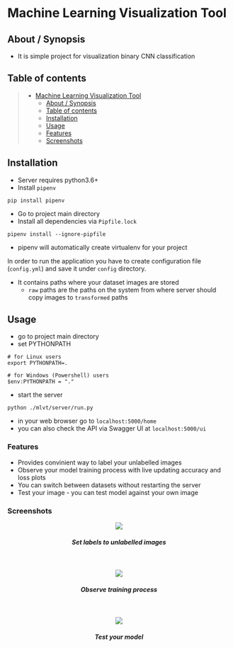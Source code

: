 # Machine Learning Visualization Tool

## About / Synopsis

* It is simple project for visualization binary CNN classification

## Table of contents

> * [Machine Learning Visualization Tool](#title--repository-name)
>   * [About / Synopsis](#about)
>   * [Table of contents](#table-of-contents)
>   * [Installation](#installation)
>   * [Usage](#usage)
>   * [Features](#features)
>   * [Screenshots](#screenshots)

## Installation

* Server requires python3.6+
* Install `pipenv`
```
pip install pipenv
```
* Go to project main directory
* Install all dependencies via `Pipfile.lock`
```
pipenv install --ignore-pipfile
```
* pipenv will automatically create virtualenv for your project

In order to run the application you have to create configuration file (`config.yml`) and save it under `config` directory.
* It contains paths where your dataset images are stored
    * `raw` paths are the paths on the system from where server should copy images to `transformed` paths
## Usage
* go to project main directory
* set PYTHONPATH
```
# for Linux users
export PYTHONPATH=.

# for Windows (Powershell) users
$env:PYTHONPATH = "."
```
* start the server
```
python ./mlvt/server/run.py
```

* in your web browser go to `localhost:5000/home`
* you can also check the API via Swagger UI at `localhost:5000/ui`

### Features
* Provides convinient way to label your unlabelled images
* Observe your model training process with live updating accuracy and loss plots
* You can switch between datasets without restarting the server
* Test your image - you can test model against your own image

### Screenshots

<p align="center">
   <img src="https://github.com/Infam852/MLVT/blob/master/images/Predictions.PNG" ...>
   <h5 align="center">Set labels to unlabelled images</h5>
</p>
<br>
<p align="center">
   <img src="https://github.com/Infam852/MLVT/blob/master/images/Trainining_loss.PNG" ...>
   <h5 align="center">Observe training process</h5>
</p>
<br>
<p align="center">
   <img src="https://github.com/Infam852/MLVT/blob/master/images/Test.PNG" ...>
   <h5 align="center">Test your model</h5>
</p>




